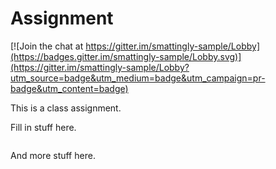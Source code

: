 # Assignment

[![Join the chat at https://gitter.im/smattingly-sample/Lobby](https://badges.gitter.im/smattingly-sample/Lobby.svg)](https://gitter.im/smattingly-sample/Lobby?utm_source=badge&utm_medium=badge&utm_campaign=pr-badge&utm_content=badge)

This is a class assignment.

Fill in stuff here.
```

```

And more stuff here.
```


```
